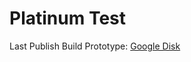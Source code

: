 # Platinum Test

<p>Last Publish Build Prototype: <a href="https://drive.google.com/file/d/1zu9f8eZQViGkVOKGk8xR2NTXi2kmeqOf/view?usp=sharing" title="Download from Google Disk">Google Disk</a>
